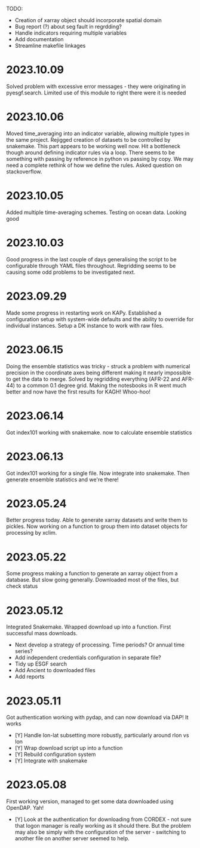 TODO:
* Creation of xarray object should incorporate spatial domain
* Bug report (?) about seg fault in regrdding?
* Handle indicators requiring multiple variables
* Add documentation
* Streamline makefile linkages

# 2023.10.09
Solved problem with excessive error messages - they were originating in pyesgf.search. Limited use of this module to right there were it is needed

# 2023.10.06
Moved time_averaging into an indicator variable, allowing multiple types in the same project. Rejigged creation of datasets to be controlled by snakemake. This part appears to be working well now. Hit a bottleneck though around defining indicator rules via a loop. There seems to be something with passing by reference in python vs passing by copy. We may need a complete rethink of how we define the rules. Asked question on stackoverflow.

# 2023.10.05
Added multiple time-averaging schemes. Testing on ocean data. Looking good

# 2023.10.03
Good progress in the last couple of days generalising the script to be configurable through YAML files throughout. Regridding seems to be causing some odd problems to be investigated next.

# 2023.09.29
Made some progress in restarting work on KAPy. Established a configuration setup with system-wide defaults and the ability to override for individual instances. Setup a DK instance to work with raw files.

# 2023.06.15
Doing the ensemble statistics was tricky - struck a problem with numerical precision in the coordinate axes being different making it nearly impossible to get the data to merge. Solved by regridding everything (AFR-22 and AFR-44) to a common 0.1 degree grid. Making the notesbooks in R went much better and now have the first results for KAGH! Whoo-hoo!

# 2023.06.14 
Got index101 working with snakemake. now to calculate ensemble statistics

# 2023.06.13 
Got index101 working for a single file. Now integrate into snakemake. Then generate ensemble statistics and we're there!

# 2023.05.24
Better progress today. Able to generate xarray datasets and write them to pickles. Now working on a function to group them into dataset objects for processing by xclim.

# 2023.05.22 
Some progress making a function to generate an xarray object from a database. But slow going generally. Downloaded most of the files, but check status

# 2023.05.12
Integrated Snakemake. Wrapped download up into a function. First successful mass downloads. 
* Next develop a strategy of processing. Time periods? Or annual time series?
* Add independent credentials configuration in separate file?
* Tidy up ESGF search
* Add Ancient to downloaded files
* Add reports

# 2023.05.11
Got authentication working with pydap, and can now download via DAP! It works
* [Y] Handle lon-lat subsetting more robustly, particularly around rlon vs lon
* [Y] Wrap download script up into a function
* [Y] Rebuild configuration system
* [Y] Integrate with snakemake

# 2023.05.08
First working version, managed to get some data downloaded using OpenDAP. Yah!
* [Y] Look at the authentication for downloading from CORDEX - not sure that logon manager is really working as it should there. But the problem may also be simply with the configuration of the server - switching to another file on another server seemed to help.
